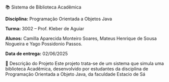 📚 Sistema de Biblioteca Acadêmica

**Disciplina:** Programação Orientada a Objetos Java

**Turma:** 3002 – Prof. Kleber de Aguiar

**Alunos:** Camilla Aparecida Monteiro Soares, Mateus Henrique de Sousa Nogueira e Yago Possidonio Passos.

**Data de entrega:** 02/06/2025

📌 Descrição do Projeto
Este projeto trata-se de um sistema que simula uma biblioteca Acadêmica, desenvolvido por estudantes da disciplina de Programação Orientada a Objeto Java, da faculdade Estacio de Sá
